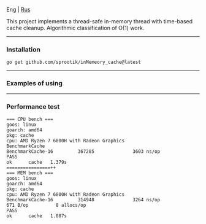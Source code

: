Eng | [Rus](./README-ru.md)   

This project implements a thread-safe in-memory thread with time-based cache cleanup.
Algorithmic classification of O(1) work.

*** 
### Installation  
```
go get github.com/sprootik/inMemeory_cache@latest
```

***
### Examples of using  
***
### Performance test    

```
=== CPU bench ===
goos: linux
goarch: amd64
pkg: cache
cpu: AMD Ryzen 7 6800H with Radeon Graphics         
BenchmarkCache
BenchmarkCache-16         367285              3603 ns/op
PASS
ok      cache   1.379s
================++
=== MEM bench ===
goos: linux
goarch: amd64
pkg: cache
cpu: AMD Ryzen 7 6800H with Radeon Graphics         
BenchmarkCache-16         314948              3264 ns/op             671 B/op          8 allocs/op
PASS
ok      cache   1.087s
```